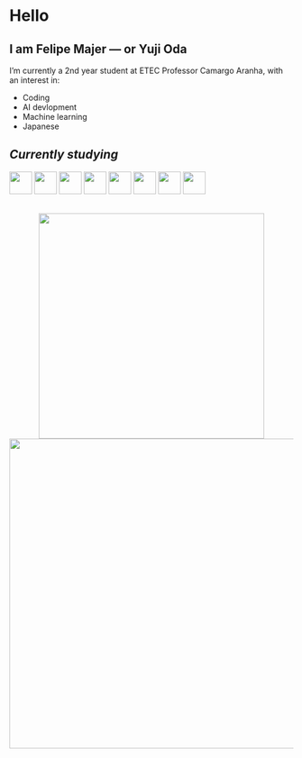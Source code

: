 # **Hello**

## I am Felipe Majer — or Yuji Oda

I’m currently a 2nd year student at ETEC Professor Camargo Aranha, with an interest in:
- Coding
- AI devlopment
- Machine learning
- Japanese

## *Currently studying*
<img src="https://cdn.jsdelivr.net/gh/devicons/devicon@latest/icons/java/java-original.svg" width="40" height="40"/> <img src="https://cdn.jsdelivr.net/gh/devicons/devicon@latest/icons/csharp/csharp-original.svg" width="40" height="40"/> <img src="https://cdn.jsdelivr.net/gh/devicons/devicon@latest/icons/python/python-original.svg" width="40" height="40"/> <img src="https://cdn.jsdelivr.net/gh/devicons/devicon@latest/icons/typescript/typescript-original.svg" width="40" height="40"/> <img src="https://cdn.jsdelivr.net/gh/devicons/devicon@latest/icons/php/php-original.svg" width="40" height="40"/> <img src="https://cdn.jsdelivr.net/gh/devicons/devicon@latest/icons/html5/html5-original.svg" width="40" height="40"/> <img src="https://cdn.jsdelivr.net/gh/devicons/devicon@latest/icons/css3/css3-original.svg" width="40" height="40"/> <img src="https://cdn.jsdelivr.net/gh/devicons/devicon@latest/icons/javascript/javascript-plain.svg" width="40" height="40"/>
<br><br>

<p align="center">
  <a href="https://github.com/Oda-Yuji">
    <img src="https://github-readme-stats.vercel.app/api/top-langs/?username=Oda-Yuji&layout=compact&langs_count=7&theme=dracula" width="400" />
  </a>
  <a href="https://github.com/Oda-Yuji">
    <img src="https://github-readme-stats.vercel.app/api?username=Oda-Yuji&show_icons=true&theme=dracula" width="550" />
  </a>
</p>
<!--
[![Top Langs](https://github-readme-stats.vercel.app/api/top-langs/?username=Oda-Yuji&layout=compact&langs_count=7&theme=dracula)](https://github.com/Oda-Yuji) [![GitHub stats](https://github-readme-stats.vercel.app/api?username=Oda-Yuji&show_icons=true&theme=dracula)](https://github.com/Oda-Yuji)
<div>
<a href="https://github.com/Oda-Yuji">
<img loading="lazy" height="180em" src="https://github-readme-stats.vercel.app/api/top-langs/?username=Oda-Yuji&layout=compact&langs_count=7&theme=dracula"/>
<img loading="lazy" height="180em" src="https://github-readme-stats.vercel.app/api?username=Oda-Yuji&show_icons=true&theme=dracula&include_all_commits=true&count_private=true"/>
</div>
<!--
![Snake animation](https://github.com/Oda-Yuji/Oda-Yuji/blob/output/github-contribution-grid-snake.svg)
-->
